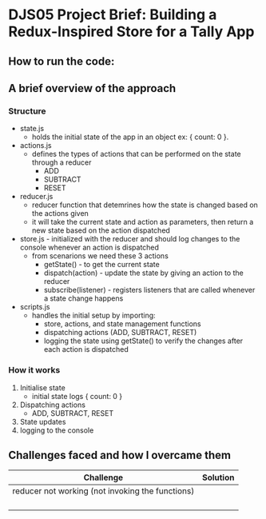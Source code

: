 # DJS05 Project Brief: Building a Redux-Inspired Store for a Tally App

## How to run the code:

## A brief overview of the approach

### Structure

- state.js
  - holds the initial state of the app in an object ex: { count: 0 }.
- actions.js
  - defines the types of actions that can be performed on the state through a reducer
    - ADD
    - SUBTRACT
    - RESET
- reducer.js
  - reducer function that detemrines how the state is changed based on the actions given
  - it will take the current state and action as parameters, then return a new state based on the action dispatched
- store.js - initialized with the reducer and should log changes to the console whenever an action is dispatched
  - from scenarions we need these 3 actions
    - getState() - to get the current state
    - dispatch(action) - update the state by giving an action to the reducer
    - subscribe(listener) - registers listeners that are called whenever a state change happens
- scripts.js
  - handles the initial setup by importing:
    - store, actions, and state management functions
    - dispatching actions (ADD, SUBTRACT, RESET)
    - logging the state using getState() to verify the changes after each action is dispatched

### How it works

1. Initialise state
   - initial state logs { count: 0 }
2. Dispatching actions
   - ADD, SUBTRACT, RESET
3. State updates
4. logging to the console

## Challenges faced and how I overcame them

| Challenge                                        | Solution |
| ------------------------------------------------ | -------- |
| reducer not working (not invoking the functions) |          |
|                                                  |          |
|                                                  |          |
|                                                  |          |
|                                                  |          |
